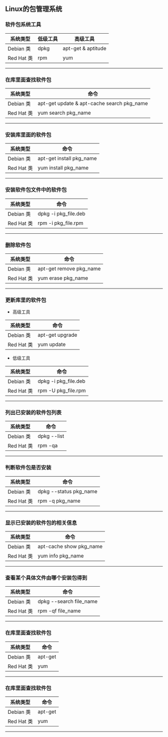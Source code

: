 ## Linux的包管理系统

### 软件包系统工具
| 系统类型 | 低级工具 |高级工具 |
| ------ | ------   |--- |
| Debian 类  | dpkg | apt-get & aptitude |
| Red Hat 类  | rpm | yum |
---
### 在库里面查找软件包
| 系统类型 | 命令 |
| ------ | ------ |
| Debian 类  | apt-get update & apt-cache search pkg_name |
| Red Hat 类  | yum search pkg_name |
---
### 安装库里面的软件包
| 系统类型 | 命令 |
| ------ | ------ |
| Debian 类  | apt-get install pkg_name |
| Red Hat 类  | yum install pkg_name |
---
### 安装软件包文件中的软件包
| 系统类型 | 命令 |
| ------ | ------ |
| Debian 类  | dpkg -i pkg_file.deb |
| Red Hat 类  | rpm -i pkg_file.rpm |
---
### 删除软件包
| 系统类型 | 命令 |
| ------ | ------ |
| Debian 类  | apt-get remove pkg_name |
| Red Hat 类  | yum erase pkg_name |
---
### 更新库里的软件包
- 高级工具

| 系统类型 | 命令 |
| ------ | ------ |
| Debian 类  | apt-get upgrade |
| Red Hat 类  | yum update |
- 低级工具

| 系统类型 | 命令 |
| ------ | ------ |
| Debian 类  | dpkg -i pkg_file.deb |
| Red Hat 类  | rpm -U pkg_file.rpm |
---
### 列出已安装的软件包列表
| 系统类型 | 命令 |
| ------ | ------ |
| Debian 类  | dpkg --list |
| Red Hat 类  | rpm -qa |
---
### 判断软件包是否安装
| 系统类型 | 命令 |
| ------ | ------ |
| Debian 类  | dpkg --status pkg_name |
| Red Hat 类  | rpm -q pkg_name |
---
### 显示已安装的软件包的相关信息
| 系统类型 | 命令 |
| ------ | ------ |
| Debian 类  | apt-cache show pkg_name |
| Red Hat 类  | yum info pkg_name|
---
### 查看某个具体文件由哪个安装包得到
| 系统类型 | 命令 |
| ------ | ------ |
| Debian 类  | dpkg --search file_name |
| Red Hat 类  | rpm -qf file_name |
---
### 在库里面查找软件包
| 系统类型 | 命令 |
| ------ | ------ |
| Debian 类  | apt-get |
| Red Hat 类  | yum |
---
### 在库里面查找软件包
| 系统类型 | 命令 |
| ------ | ------ |
| Debian 类  | apt-get |
| Red Hat 类  | yum |
---